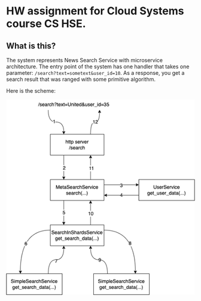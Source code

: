 # HW assignment for Cloud Systems course CS HSE.

## What is this?

The system represents News Search Service with microservice architecture. The entry point of the system has one handler that takes one parameter: 
`/search?text=sometext&user_id=10`. As a response, you get a search result that was ranged with some primitive algorithm. 

Here is the scheme:

![](media/structure.png)
